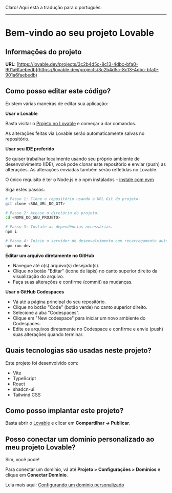 Claro! Aqui está a tradução para o português:

---

# Bem-vindo ao seu projeto Lovable

## Informações do projeto

**URL**: [https://lovable.dev/projects/3c2b4d5c-8c13-4dbc-bfa0-901a6faebedb](https://lovable.dev/projects/3c2b4d5c-8c13-4dbc-bfa0-901a6faebedb)

## Como posso editar este código?

Existem várias maneiras de editar sua aplicação:

**Usar o Lovable**

Basta visitar o [Projeto no Lovable](https://lovable.dev/projects/3c2b4d5c-8c13-4dbc-bfa0-901a6faebedb) e começar a dar comandos.

As alterações feitas via Lovable serão automaticamente salvas no repositório.

**Usar seu IDE preferido**

Se quiser trabalhar localmente usando seu próprio ambiente de desenvolvimento (IDE), você pode clonar este repositório e enviar (push) as alterações. As alterações enviadas também serão refletidas no Lovable.

O único requisito é ter o Node.js e o npm instalados – [instale com nvm](https://github.com/nvm-sh/nvm#installing-and-updating)

Siga estes passos:

```sh
# Passo 1: Clone o repositório usando a URL Git do projeto.
git clone <SUA_URL_DO_GIT>

# Passo 2: Acesse o diretório do projeto.
cd <NOME_DO_SEU_PROJETO>

# Passo 3: Instale as dependências necessárias.
npm i

# Passo 4: Inicie o servidor de desenvolvimento com recarregamento automático e visualização instantânea.
npm run dev
```

**Editar um arquivo diretamente no GitHub**

* Navegue até o(s) arquivo(s) desejado(s).
* Clique no botão "Editar" (ícone de lápis) no canto superior direito da visualização do arquivo.
* Faça suas alterações e confirme (commit) as mudanças.

**Usar o GitHub Codespaces**

* Vá até a página principal do seu repositório.
* Clique no botão "Code" (botão verde) no canto superior direito.
* Selecione a aba "Codespaces".
* Clique em "New codespace" para iniciar um novo ambiente do Codespaces.
* Edite os arquivos diretamente no Codespace e confirme e envie (push) suas alterações quando terminar.

## Quais tecnologias são usadas neste projeto?

Este projeto foi desenvolvido com:

* Vite
* TypeScript
* React
* shadcn-ui
* Tailwind CSS

## Como posso implantar este projeto?

Basta abrir o [Lovable](https://lovable.dev/projects/3c2b4d5c-8c13-4dbc-bfa0-901a6faebedb) e clicar em **Compartilhar -> Publicar**.

## Posso conectar um domínio personalizado ao meu projeto Lovable?

Sim, você pode!

Para conectar um domínio, vá até **Projeto > Configurações > Domínios** e clique em **Conectar Domínio**.

Leia mais aqui: [Configurando um domínio personalizado](https://docs.lovable.dev/tips-tricks/custom-domain#step-by-step-guide)
